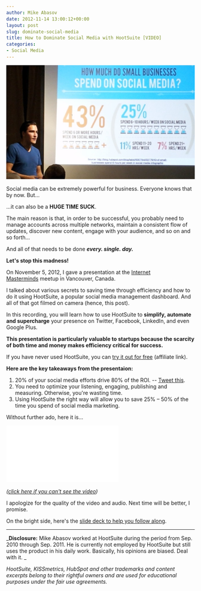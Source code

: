 ```yaml
---
author: Mike Abasov
date: 2012-11-14 13:00:12+00:00
layout: post
slug: dominate-social-media
title: How to Dominate Social Media with HootSuite [VIDEO]
categories:
- Social Media
---
```


[![How to Dominate Social Media with HootSuite [VIDEO]](/wp-content/uploads/2012/11/highres_177627112-1.jpeg)](/2012/11/14/dominate-social-media/)

Social media can be extremely powerful for business. Everyone knows that by now. But...

…it can also be a **HUGE TIME SUCK**.

The main reason is that, in order to be successful, you probably need to manage accounts across multiple networks, maintain a consistent flow of updates, discover new content, engage with your audience, and so on and so forth...

And all of that needs to be done **_every. single. day._**

**Let's stop this madness!**

<!-- more -->

On November 5, 2012, I gave a presentation at the [Internet Masterminds](//www.meetup.com/Internet-Masterminds/events/85682772/) meetup in Vancouver, Canada.

I talked about various secrets to saving time through efficiency and how to do it using HootSuite, a popular social media management dashboard. And all of that got filmed on camera (hence, this post).

In this recording, you will learn how to use HootSuite to **simplify, automate and supercharge** your presence on Twitter, Facebook, LinkedIn, and even Google Plus.

**This presentation is particularly valuable to startups because the scarcity of both time and money makes efficiency critical for success.**

If you have never used HootSuite, you can [try it out for free](//www.shareasale.com/r.cfm?b=363445&u=712693&m=37818&urllink=&afftrack=) (affiliate link).

**Here are the key takeaways from the presentaion:**

  1. 20% of your social media efforts drive 80% of the ROI. -- [Tweet this](//clicktotweet.com/khmxL).
  2. You need to optimize your listening, engaging, publishing and measuring. Otherwise, you're wasting time.
  3. Using HootSuite the right way will allow you to save 25% – 50% of the time you spend of social media marketing.


Without further ado, here it is...

<div class="embed-container"><iframe src="//www.youtube.com/embed/zW-9nFYmRbQ" frameborder="0" allowfullscreen></iframe></div>

_([click here if you can't see the video](//www.youtube.com/embed/zW-9nFYmRbQ))_

I apologize for the quality of the video and audio. Next time will be better, I promise.

On the bright side, here's the [slide deck to help you follow along](//www.slideshare.net/abasov/how-to-dominate-social-media-with-hootsuite).

<hr>

_**Disclosure:** Mike Abasov worked at HootSuite during the period from Sep. 2010 through Sep. 2011. He is currently not employed by HootSuite but still uses the product in his daily work. Basically, his opinions are biased. Deal with it. _

_HootSuite, KISSmetrics, HubSpot and other trademarks and content excerpts belong to their rightful owners and are used for educational purposes under the fair use agreements._
